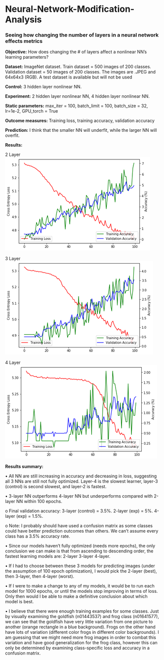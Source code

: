 # Neural-Network-Modification-Analysis
### Seeing how changing the number of layers in a neural network effects metrics

**Objective:** How does changing the # of layers affect a nonlinear NN’s learning parameters?

**Dataset:** ImageNet dataset. Train dataset = 500 images of 200 classes. Validation dataset = 50 images of 200 classes. The images are .JPEG and 64x64x3 (RGB). A test dataset is available but will not be used 

**Control:** 3 hidden layer nonlinear NN. 

**Experiment:** 2 hidden layer nonlinear NN, 4 hidden layer nonlinear NN.

**Static parameters:** max_iter = 100, batch_limit = 100, batch_size = 32, lr=1e-2, GPU_torch = True

**Outcome measures:** Training loss, training accuracy, validation accuracy

**Prediction:** I think that the smaller NN will underfit, while the larger NN will overfit.

**Results:**

2 Layer
![](/2.png?raw=true "2 layer")

3 Layer
![](/3.png?raw=true "3 layer")

4 Layer
![](/4.png?raw=true "4 layer")

**Results summary:** 


•	All NN are still increasing in accuracy and decreasing in loss, suggesting all 3 NNs are still not fully optimized. Layer-4 is the slowest learner, layer-3 (control) is second slowest, and layer-2 is fastest.

•	3-layer NN outperforms 4-layer NN but underperforms compared with 2-layer NN within 100 epochs.

o	Final validation accuracy: 3-layer (control) = 3.5%. 2-layer (exp) = 5%. 4-layer (exp) = 1.5%.


o	Note: I probably should have used a confusion matrix as some classes could have better prediction outcomes than others. We can’t assume every class has a 3.5% accuracy rate.

•	Since our models haven’t fully optimized (needs more epochs), the only conclusion we can make is that from ascending to descending order, the fastest learning models are: 2-layer 3-layer 4-layer.

•	If I had to choose between these 3 models for predicting images (under the assumption of 100 epoch optimization), I would pick the 2-layer (best), then 3-layer, then 4-layer (worst).

•	If I were to make a change to any of my models, it would be to run each model for 1000 epochs, or until the models stop improving in terms of loss. Only then would I be able to make a definitive conclusion about which model is best.

•	I believe that there were enough training examples for some classes. Just by visually examining the goldfish (n01443537) and frog class (n01641577), we can see that the goldfish have very little variation from one picture to another (orange rectangle in a blue background). Frogs on the other hand have lots of variation (different color frogs in different color backgrounds). I am guessing that we might need more frog images in order to combat this variation and have good generalization for the frog class, however this can only be determined by examining class-specific loss and accuracy in a confusion matrix.
